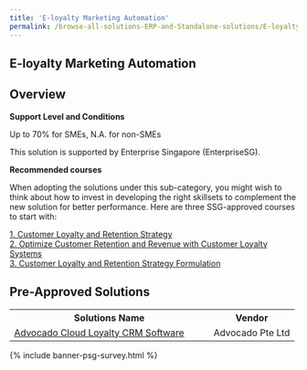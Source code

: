 ```yaml
---
title: 'E-loyalty Marketing Automation'
permalink: /browse-all-solutions-ERP-and-Standalone-solutions/E-loyalty-Marketing-Automation
---
```


## E-loyalty Marketing Automation
## Overview

**Support Level and Conditions**

Up to 70% for SMEs, N.A. for non-SMEs

This solution is supported by Enterprise Singapore (EnterpriseSG).

**Recommended courses**

When adopting the solutions under this sub-category, you might wish to think about how to invest in developing the right skillsets to complement the new solution for better performance. Here are three SSG-approved courses to start with:

<a href='https://sfec.enterprisejobskills.gov.sg/Course_Internet/CourseDetail/?CoursesReferenceNumber=TGS-2019503825'  target='_blank' rel='noopener'>1. Customer Loyalty and Retention Strategy</a><br>
<a href='https://sfec.enterprisejobskills.gov.sg/Course_Internet/CourseDetail/?CoursesReferenceNumber=TGS-2022012524'  target='_blank' rel='noopener'>2. Optimize Customer Retention and Revenue with Customer Loyalty Systems</a><br>
<a href='https://sfec.enterprisejobskills.gov.sg/Course_Internet/CourseDetail/?CoursesReferenceNumber=TGS-2018500252'  target='_blank' rel='noopener'>3. Customer Loyalty and Retention Strategy Formulation</a><br>

## Pre-Approved Solutions

<table>
<tr>
<th style='width: auto;'><b>Solutions Name</b></th>
<th style='width: 30%;'><b>Vendor</b></th>
</tr>
<tr>
<td><a href='/productivity-solutions-grant/solutionrepo/solution3153' target='_blank'>Advocado Cloud Loyalty CRM Software</a><br></td>
<td>Advocado Pte Ltd</td>
</tr>
</table>

{% include banner-psg-survey.html %}
